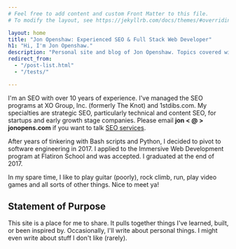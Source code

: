 ```yaml
---
# Feel free to add content and custom Front Matter to this file.
# To modify the layout, see https://jekyllrb.com/docs/themes/#overriding-theme-defaults

layout: home
title: "Jon Openshaw: Experienced SEO & Full Stack Web Developer"
h1: "Hi, I'm Jon Openshaw."
description: "Personal site and blog of Jon Openshaw. Topics covered will range from web development to SEO to anecdotes on work/life. Thanks for stopping by!"
redirect_from:
  - "/post-list.html"
  - "/tests/"

---
```


I'm an SEO with over 10 years of experience. I've managed the SEO programs at XO Group, Inc. (formerly The Knot) and 1stdibs.com. My specialties are strategic SEO, particularly technical and content SEO, for startups and early growth stage companies. Please email  __jon < @ > jonopens.com__ if you want to talk [SEO services](/services.html).

After years of tinkering with Bash scripts and Python, I decided to pivot to software engineering in 2017. I applied to the Immersive Web Development program at Flatiron School and was accepted. I graduated at the end of 2017.

In my spare time, I like to play guitar (poorly), rock climb, run, play video games and all sorts of other things. Nice to meet ya!

## Statement of Purpose

This site is a place for me to share. It pulls together things I've learned, built, or been inspired by. Occasionally, I'll write about personal things. I might even write about stuff I don't like (rarely).
